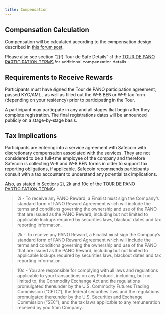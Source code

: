 ```yaml
---
title: Compensation
---
```


## Compensation Calculation

Compensation will be calculated according to the compensation design described in [this forum post](https://forums.solana.com/t/tour-de-sol-updates-to-tour-de-sol-and-bug-bounty-compensation-structure/1132).

Please also see section “2\(f\) Tour de Safe Details” of the [TOUR DE PANO PARTICIPATION TERMS](https://drive.google.com/file/d/15ueLG6VJoQ5Hx4rnpjFeuL3pG5DbrBbE/view) for additional compensation details.

## Requirements to Receive Rewards

Participants must have signed the Tour de PANO participation agreement,
passed KYC/AML , as well as filled out the W-8 BEN or W-9 tax form
\(depending on your residency\) prior to participating in the Tour.

A participant may participate in any and all stages that begin after they
complete registration. The final registrations dates will be announced
publicly on a stage-by-stage basis.

## Tax Implications

Participants are entering into a service agreement with Safecoin with discretionary compensation associated with the services. They are not considered to be a full-time employee of the company and therefore Safecoin is collecting W-9 and W-8 BEN forms in order to support tax reporting obligations, if applicable. Safecoin recommends participants consult with a tax accountant to understand any potential tax implications.

Also, as stated in Sections 2i, 2k and 10c of the [TOUR DE PANO PARTICIPATION TERMS](https://drive.google.com/file/d/15ueLG6VJoQ5Hx4rnpjFeuL3pG5DbrBbE/view):

> 2i - To receive any PANO Reward, a Finalist must sign the Company’s standard form of PANO Reward Agreement which will include the terms and conditions governing the ownership and use of the PANO that are issued as the PANO Reward, including but not limited to applicable lockups required by securities laws, blackout dates and tax reporting information.

> 2k - To receive any PANO Reward, a Finalist must sign the Company’s standard form of PANO Reward Agreement which will include the terms and conditions governing the ownership and use of the PANO that are issued as the PANO Reward, including but not limited to applicable lockups required by securities laws, blackout dates and tax reporting information.

> 10c - You are responsible for complying with all laws and regulations applicable to your transactions on any Protocol, including, but not limited to, the Commodity Exchange Act and the regulations promulgated thereunder by the U.S. Commodity Futures Trading Commission \(“CFTC”\), the federal securities laws and the regulations promulgated thereunder by the U.S. Securities and Exchange Commission \(“SEC”\), and the tax laws applicable to any remuneration received by you from Company.
